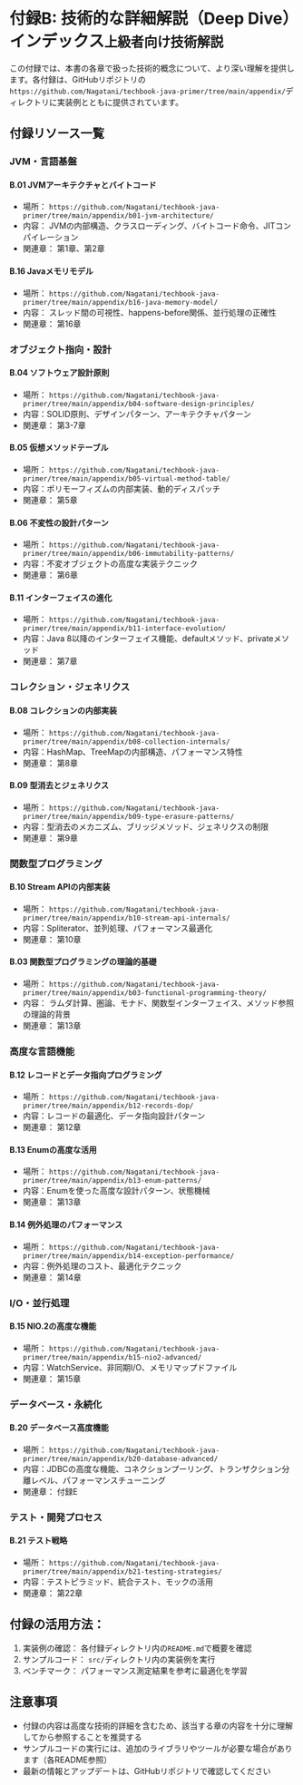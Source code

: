 # 付録B: 技術的な詳細解説（Deep Dive）インデックス<small>上級者向け技術解説</small>

この付録では、本書の各章で扱った技術的概念について、より深い理解を提供します。各付録は、GitHubリポジトリの`https://github.com/Nagatani/techbook-java-primer/tree/main/appendix/`ディレクトリに実装例とともに提供されています。

## 付録リソース一覧

### JVM・言語基盤

#### B.01 JVMアーキテクチャとバイトコード
- 場所： `https://github.com/Nagatani/techbook-java-primer/tree/main/appendix/b01-jvm-architecture/`
- 内容： JVMの内部構造、クラスローディング、バイトコード命令、JITコンパイレーション
- 関連章： 第1章、第2章

#### B.16 Javaメモリモデル
- 場所： `https://github.com/Nagatani/techbook-java-primer/tree/main/appendix/b16-java-memory-model/`
- 内容： スレッド間の可視性、happens-before関係、並行処理の正確性
- 関連章： 第16章

### オブジェクト指向・設計

#### B.04 ソフトウェア設計原則
- 場所： `https://github.com/Nagatani/techbook-java-primer/tree/main/appendix/b04-software-design-principles/`
- 内容：SOLID原則、デザインパターン、アーキテクチャパターン
- 関連章： 第3-7章

#### B.05 仮想メソッドテーブル
- 場所： `https://github.com/Nagatani/techbook-java-primer/tree/main/appendix/b05-virtual-method-table/`
- 内容：ポリモーフィズムの内部実装、動的ディスパッチ
- 関連章： 第5章

#### B.06 不変性の設計パターン
- 場所： `https://github.com/Nagatani/techbook-java-primer/tree/main/appendix/b06-immutability-patterns/`
- 内容：不変オブジェクトの高度な実装テクニック
- 関連章： 第6章

#### B.11 インターフェイスの進化
- 場所： `https://github.com/Nagatani/techbook-java-primer/tree/main/appendix/b11-interface-evolution/`
- 内容：Java 8以降のインターフェイス機能、defaultメソッド、privateメソッド
- 関連章： 第7章

### コレクション・ジェネリクス

#### B.08 コレクションの内部実装
- 場所： `https://github.com/Nagatani/techbook-java-primer/tree/main/appendix/b08-collection-internals/`
- 内容：HashMap、TreeMapの内部構造、パフォーマンス特性
- 関連章： 第8章

#### B.09 型消去とジェネリクス
- 場所： `https://github.com/Nagatani/techbook-java-primer/tree/main/appendix/b09-type-erasure-patterns/`
- 内容：型消去のメカニズム、ブリッジメソッド、ジェネリクスの制限
- 関連章： 第9章

### 関数型プログラミング

#### B.10 Stream APIの内部実装
- 場所： `https://github.com/Nagatani/techbook-java-primer/tree/main/appendix/b10-stream-api-internals/`
- 内容：Spliterator、並列処理、パフォーマンス最適化
- 関連章： 第10章

#### B.03 関数型プログラミングの理論的基礎
- 場所： `https://github.com/Nagatani/techbook-java-primer/tree/main/appendix/b03-functional-programming-theory/`
- 内容： ラムダ計算、圏論、モナド、関数型インターフェイス、メソッド参照の理論的背景
- 関連章： 第13章

### 高度な言語機能

#### B.12 レコードとデータ指向プログラミング
- 場所： `https://github.com/Nagatani/techbook-java-primer/tree/main/appendix/b12-records-dop/`
- 内容：レコードの最適化、データ指向設計パターン
- 関連章： 第12章

#### B.13 Enumの高度な活用
- 場所： `https://github.com/Nagatani/techbook-java-primer/tree/main/appendix/b13-enum-patterns/`
- 内容：Enumを使った高度な設計パターン、状態機械
- 関連章： 第13章

#### B.14 例外処理のパフォーマンス
- 場所： `https://github.com/Nagatani/techbook-java-primer/tree/main/appendix/b14-exception-performance/`
- 内容：例外処理のコスト、最適化テクニック
- 関連章： 第14章

### I/O・並行処理

#### B.15 NIO.2の高度な機能
- 場所： `https://github.com/Nagatani/techbook-java-primer/tree/main/appendix/b15-nio2-advanced/`
- 内容：WatchService、非同期I/O、メモリマップドファイル
- 関連章： 第15章

### データベース・永続化

#### B.20 データベース高度機能
- 場所： `https://github.com/Nagatani/techbook-java-primer/tree/main/appendix/b20-database-advanced/`
- 内容：JDBCの高度な機能、コネクションプーリング、トランザクション分離レベル、パフォーマンスチューニング
- 関連章： 付録E

### テスト・開発プロセス

#### B.21 テスト戦略
- 場所： `https://github.com/Nagatani/techbook-java-primer/tree/main/appendix/b21-testing-strategies/`
- 内容：テストピラミッド、統合テスト、モックの活用
- 関連章： 第22章

## 付録の活用方法：

1. 実装例の確認： 各付録ディレクトリ内の`README.md`で概要を確認
2. サンプルコード： `src/`ディレクトリ内の実装例を実行
3. ベンチマーク： パフォーマンス測定結果を参考に最適化を学習

## 注意事項

- 付録の内容は高度な技術的詳細を含むため、該当する章の内容を十分に理解してから参照することを推奨する
- サンプルコードの実行には、追加のライブラリやツールが必要な場合があります（各README参照）
- 最新の情報とアップデートは、GitHubリポジトリで確認してください